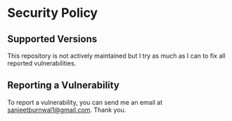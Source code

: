 # Security Policy

## Supported Versions

This repository is not actively maintained but I try as much as I can to fix all reported vulnerabilities.

## Reporting a Vulnerability

To report a vulnerability, you can send me an email at sanjeetburnwal1@gmail.com. Thank you.
